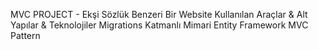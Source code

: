 MVC PROJECT - Ekşi Sözlük Benzeri Bir Website
Kullanılan Araçlar & Alt Yapılar & Teknolojiler
Migrations
Katmanlı Mimari
Entity Framework
MVC Pattern

